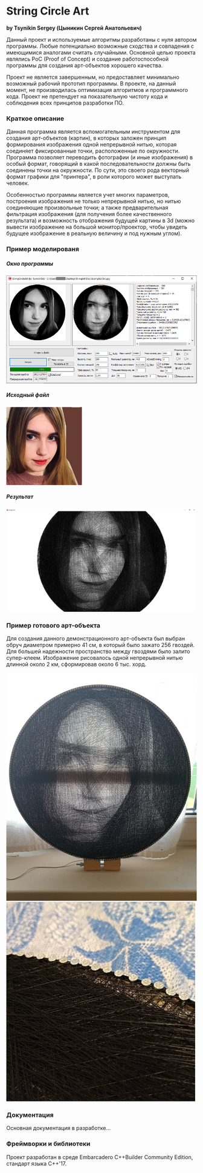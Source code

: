 # String Circle Art

__by Tsynikin Sergey (Цыникин Сергей Анатольевич)__



Данный проект и используемые алгоритмы разработаны с нуля автором программы. Любые потенциально возможные сходства и совпадения с имеющимися аналогами считать случайными. Основной целью проекта являлись PoC (Proof of Concept) и создание работоспособной программы для создания арт-объектов хорошего качества.

Проект не является завершенным, но предоставляет минимально возможный рабочий прототип программы. В проекте, на данный момент, не производилась оптимизация алгоритмов и программного кода. Проект не претендует на показательную чистоту кода и соблюдения всех принципов разработки ПО.



### Краткое описание

Данная программа является вспомогательным инструментом для создания арт-объектов (картин), в которых заложен принцип формирования изображения одной непрерывной нитью, которая соединяет фиксированные точки, расположенные по окружности. Программа позволяет переводить фотографии (и иные изображения) в особый формат, говорящий в какой последовательности должны быть соединены точки на окружности. По сути, это своего рода векторный формат графики для "принтера", в роли которого может выступать человек.

Особенностью программы является учет многих параметров, построения изображения не только непрерывной нитью, но нитью соединяющие произвольные точки; а также предварительная фильтрация изображения (для получения более качественного результата) и возможность отображения будущей картины в 3d (можно вывести изображение на большой монитор/проектор, чтобы увидеть будущее изображение в реальную величину и под нужным углом).


### Пример моделированя


##### Окно программы
![Screenshot](https://github.com/znseday/StringCircleArt/blob/master/Doc/Examples/Final_04.png)

##### Исходный файл
<img src="https://github.com/znseday/StringCircleArt/blob/master/Doc/Examples/Src_Image.jpg" alt="Src_Image" width="200"/>

##### Результат
<img src="https://github.com/znseday/StringCircleArt/blob/master/Doc/Examples/4_final_model_3D.png" alt="Model" width="600"/>


### Пример готового арт-объекта

Для создания данного демонстрационного арт-объекта был выбран обруч диаметром примерно 41 см, в который было зажато 256 гвоздей. Для большей надежности пространство между гвоздями было залито супер-клеем. Изображение рисовалось одной непрерывной нитью длинной около 2 км, сформировав около 6 тыс. хорд.

![Screenshot](https://github.com/znseday/StringCircleArt/blob/master/Doc/Examples/Real_object_04.jpg)
<img src="https://github.com/znseday/StringCircleArt/blob/master/Doc/Examples/Real_object_02.jpg" alt="Real_Object" width="500"/>


### Документация


Основная документация в разработке…


### Фреймворки и библиотеки

Проект разработан в среде Embarcadero C++Builder Community Edition, стандарт языка C++'17.

 
